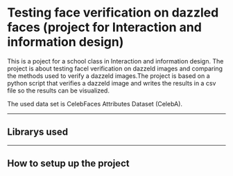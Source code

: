 # Testing face verification on dazzled faces (project for Interaction and information design)

This is a poject for a school class in Interaction and information design. 
The project is about testing facel verification on dazzeld images and comparing the methods used to verify a dazzeld images.The project is based on a python script that verifies a dazzeld image and writes the results in a csv file so the results can be visualized. 

The used data set is CelebFaces Attributes Dataset (CelebA).
___

## Librarys used

___

## How to setup up the project 
